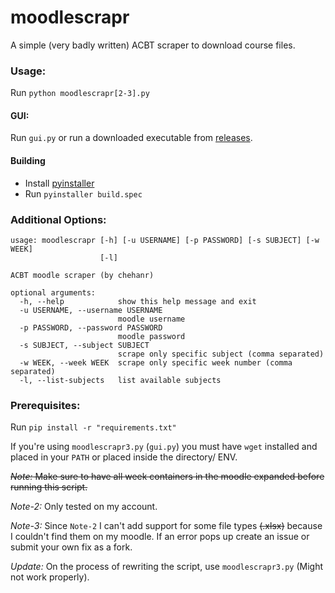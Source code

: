 # moodlescrapr
A simple (very badly written) ACBT scraper to download course files. 

### Usage: 
Run `python moodlescrapr[2-3].py` 

#### GUI:
Run `gui.py` or run a downloaded executable from [releases](https://github.com/chehanr/moodlescrapr/releases). 

#### Building
- Install [pyinstaller](https://www.pyinstaller.org/)
- Run `pyinstaller build.spec`
 
### Additional Options:
    usage: moodlescrapr [-h] [-u USERNAME] [-p PASSWORD] [-s SUBJECT] [-w WEEK]
                        [-l]

    ACBT moodle scraper (by chehanr)

    optional arguments:
      -h, --help            show this help message and exit
      -u USERNAME, --username USERNAME
                            moodle username
      -p PASSWORD, --password PASSWORD
                            moodle password
      -s SUBJECT, --subject SUBJECT
                            scrape only specific subject (comma separated)
      -w WEEK, --week WEEK  scrape only specific week number (comma separated)
      -l, --list-subjects   list available subjects

### Prerequisites: 
Run `pip install -r "requirements.txt"` 

If you're using `moodlescrapr3.py` (`gui.py`) you must have `wget` installed and placed in your `PATH` or placed inside the directory/ ENV. 

 ~~*Note:*  Make sure to have all week containers in the moodle expanded before running this script.~~

 *Note-2:*  Only tested on my account.

 *Note-3:*  Since `Note-2` I can't add support for some file types ~~(.xlsx)~~ because I couldn't find them on my moodle. If an error pops up create an issue or submit your own fix as a fork.  

 *Update:*  On the process of rewriting the script, use `moodlescrapr3.py` (Might not work properly). 